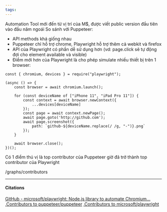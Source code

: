 ```yaml
---
tags: 
---
```

Automation Tool mới đến từ vị trí của M$, được viết public version đầu tiên vào đầu năm ngoái
So sánh với Puppeteer:
- API  methods khá giống nhau
- Puppeteer chỉ hỗ trợ chrome, Playwright hỗ trợ thêm cả webkit và firefox
- API của Playwright có phần dễ sử dụng hơn (vd: page.click sẽ tự động đợi cho element available và visible)
- Điểm mới hơn của Playwright là cho phép simulate nhiều thiết bị trên 1 browser:
```
const { chromium, devices } = require("playwright");

(async () => {
    const browser = await chromium.launch();

    for (const deviceName of ["iPhone 11", "iPad Pro 11"]) {
        const context = await browser.newContext({
            ...devices[deviceName]
        });
        const page = await context.newPage();
        await page.goto('http://github.com');
        await page.screenshot({
            path: `github-${deviceName.replace(/ /g, "-")}.png`
        });
    }

    await browser.close();
})();
```

Có 1 điểm thú vị là top contributor của Puppeteer giờ đã trở thành top contributor của Playwright

/graphs/contributors

---

#### Citations
[GitHub - microsoft/playwright: Node.js library to automate Chromium...](https://github.com/microsoft/playwright)
,[Contributors to puppeteer/puppeteer](https://github.com/puppeteer/puppeteer/graphs/contributors)
,[Contributors to microsoft/playwright](https://github.com/microsoft/playwright/graphs/contributors)